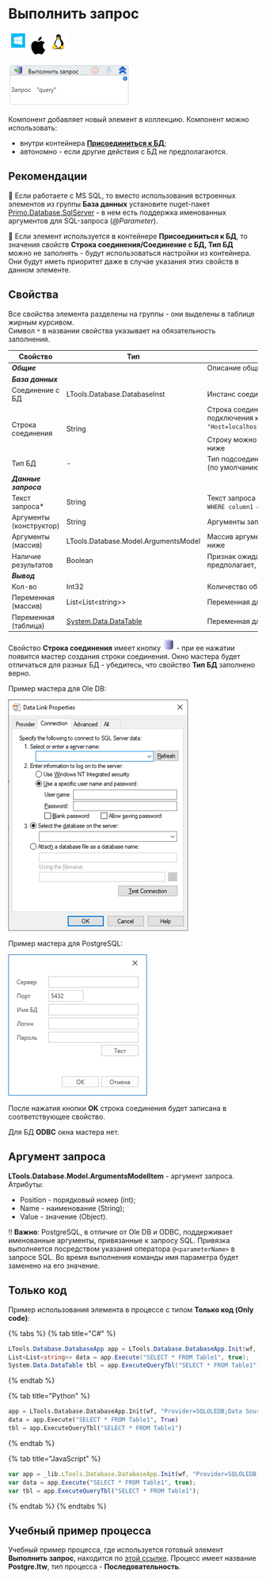 # Выполнить запрос

![](<../../../.gitbook/assets/image (100) (1) (1) (1) (1) (1) (1) (10) (246).png>)

![](<../../../.gitbook/assets/image (421).png>)

Компонент добавляет новый элемент в коллекцию. Компонент можно использовать:
* внутри контейнера [**Присоединиться к БД**](https://docs.primo-rpa.ru/primo-rpa/g_elements/el_basic/els_db/el_db_connect);
* автономно - если другие действия с БД не предполагаются.

## Рекомендации

:small_blue_diamond: Если работаете с MS SQL, то вместо использования встроенных элементов из группы **База данных** установите nuget-пакет [Primo.Database.SqlServer](https://www.nuget.org/packages/Primo.Database.SqlServer) - в нем есть поддержка именованных аргументов для SQL-запроса (*@Parameter*).

:small_blue_diamond: Если элемент используется в контейнере **Присоединиться к БД**, то значения свойств **Строка соединения/Соединение с БД, Тип БД** можно не заполнять - будут использоваться настройки из контейнера. Они будут иметь приоритет даже в случае указания этих свойств в данном элементе.

## Свойства

Все свойства элемента разделены на группы - они выделены в таблице жирным курсивом.\
Символ `*` в названии свойства указывает на обязательность заполнения.

| Свойство             | Тип                   | Описание                                      |
| -------------------- | --------------------- | --------------------------------------------- |
| ***Общие***          | | Описание общих свойств см. в разделе [Свойства элемента](https://docs.primo-rpa.ru/primo-rpa/primo-studio/process/elements#svoistva-elementa) | 
| ***База данных***    | |  |
| Соединение с БД      | LTools.Database.DatabaseInst | Инстанс соединения с БД                |
| Строка соединения    | String                | Строка соединения, которая используется для установки подключения к базе данных. Пример: `"Host=localhost;Password=1111;Username=postgres;Database=testdb"`. Строку можно сформировать по кнопке <img src="../../../.gitbook/assets/connection_editor_button.png" alt="" data-size="line">, подробности см. ниже |
| Тип БД               | -                     | Тип подсоединяемой базы данных. Доступные значения: 1) Ole DB (по умолчанию); 2) Postgre Sql; 3) ODBC |
| ***Данные запроса*** |  |  |
| Текст запроса\*      | String                | Текст запроса SQL. Пример для Postgre: `"SELECT * FROM table1 WHERE column1 = @par1"` |
| Аргументы (конструктор) | String             | Аргументы запроса в строковом формате                             |
| Аргументы (массив)   | LTools.Database.Model.ArgumentsModel | Массив аргументов. Параметры аргумента описаны в подразделе ниже |
| Наличие результатов  | Boolean               | Признак ожидания результатов запроса. Ожидание результатов предполагает, что запрос должен вернуть данные |
| ***Вывод***          |  |  |
| Кол-во               | Int32                 | Количество обработанных строк                 |
| Переменная (массив)   | List\<List\<string>>  | Переменная для сохранения результатов запроса в массиве |
| Переменная (таблица) | [System.Data.DataTable](https://learn.microsoft.com/ru-ru/dotnet/api/system.data.datatable?view=netcore-2.1) | Переменная для сохранения результатов запроса в Datatable |

Свойство **Строка соединения** имеет кнопку <img src="../../../.gitbook/assets/connection_editor_button.png" alt="" data-size="line"> - при ее нажатии появится мастер создания строки соединения. Окно мастера будет отличаться для разных БД - убедитесь, что свойство **Тип БД** заполнено верно.

Пример мастера для Ole DB:

![Для Ole DB](<../../../.gitbook/assets/image (301).png>)

Пример мастера для PostgreSQL:

![Для Postgre Sql](<../../../.gitbook/assets/image (383).png>)

После нажатия кнопки **OK** строка соединения будет записана в соответствующее свойство.

Для БД **ODBC** окна мастера нет.

## Аргумент запроса
**LTools.Database.Model.ArgumentsModelItem** - аргумент запроса.\
Атрибуты:
* Position - порядковый номер (int);
* Name - наименование (String);
* Value - значение (Object).

:bangbang: **Важно**: PostgreSQL, в отличие от Ole DB и ODBC, поддерживает именованные аргументы, привязанные к запросу SQL. Привязка выполняется посредством указания оператора `@<parameterName>` в запросе SQL. Во время выполнения команды имя параметра будет заменено на его значение.

## Только код

Пример использования элемента в процессе с типом **Только код (Only code)**:

{% tabs %}
{% tab title="C#" %}
```csharp
LTools.Database.DatabaseApp app = LTools.Database.DatabaseApp.Init(wf, "Provider=SQLOLEDB;Data Source=<servername>;Initial Catalog=<dbname>;Integrated Security=SSPI");
List<List<string>> data = app.Execute("SELECT * FROM Table1", true);
System.Data.DataTable tbl = app.ExecuteQueryTbl("SELECT * FROM Table1");
```
{% endtab %}

{% tab title="Python" %}
```python
app = LTools.Database.DatabaseApp.Init(wf, "Provider=SQLOLEDB;Data Source=<servername>;Initial Catalog=<dbname>;Integrated Security=SSPI")
data = app.Execute("SELECT * FROM Table1", True)
tbl = app.ExecuteQueryTbl("SELECT * FROM Table1")
```
{% endtab %}

{% tab title="JavaScript" %}
```javascript
var app = _lib.LTools.Database.DatabaseApp.Init(wf, "Provider=SQLOLEDB;Data Source=<servername>;Initial Catalog=<dbname>;Integrated Security=SSPI");
var data = app.Execute("SELECT * FROM Table1", true);
var tbl = app.ExecuteQueryTbl("SELECT * FROM Table1");
```
{% endtab %}
{% endtabs %}

## Учебный пример процесса
Учебный пример процесса, где используется готовый элемент **Выполнить запрос**, находится по [этой ссылке](https://github.com/PrimoRPA/Learning/tree/master/StudioActivities/Ru/%D0%91%D0%B0%D0%B7%D0%B0%20%D0%B4%D0%B0%D0%BD%D0%BD%D1%8B%D1%85). Процесс имеет название **Postgre.ltw**, тип процесса - **Последовательность**.
